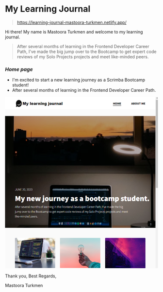 # My Learning Journal

> https://learning-journal-mastoora-turkmen.netlify.app/

Hi there! My name is Mastoora Turkmen and welcome to my learning journal.

> After several months of learning in the Frontend Developer Career Path, I've made the big jump over to the Bootcamp to get expert code reviews of my Solo Projects projects and meet like-minded peers.

### **_Home page_**

- I'm excited to start a new learning journey as a Scrimba Bootcamp student!
- After several months of learning in the Frontend Developer Career Path.

![home-page-0](./Images/home-page0.png)

Thank you,
Best Regards,

Mastoora Turkmen
